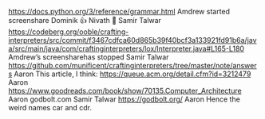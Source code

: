 https://docs.python.org/3/reference/grammar.html
⁨Amdrew⁩ started
screenshare
Dominik
👍
Nivath
🎉
Samir Talwar
https://codeberg.org/ooble/crafting-interpreters/src/commit/f3467cdfca60d865b39f40bcf3a133921fd91b6a/java/src/main/java/com/craftinginterpreters/lox/Interpreter.java#L165-L180
⁨Amdrew⁩’s
screensharehas stopped
Samir Talwar
https://github.com/munificent/craftinginterpreters/tree/master/note/answers
Aaron
This article, I think: https://queue.acm.org/detail.cfm?id=3212479
Aaron
https://www.goodreads.com/book/show/70135.Computer_Architecture
Aaron
godbolt.com
Samir Talwar
https://godbolt.org/
Aaron
Hence the weird names car and cdr.
